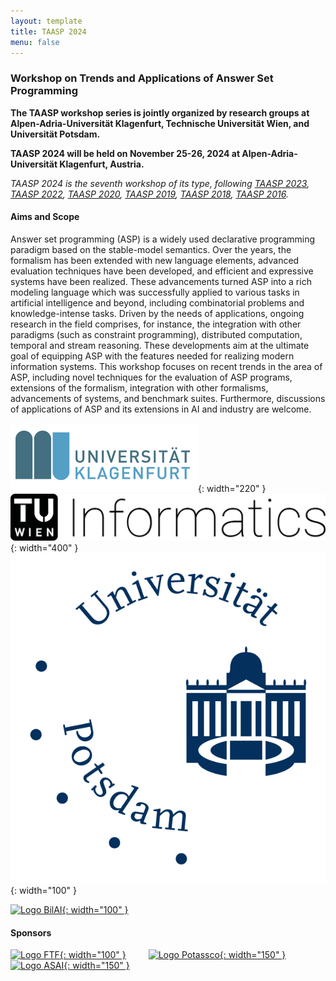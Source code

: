 ```yaml
---
layout: template
title: TAASP 2024
menu: false
---
```


### Workshop on Trends and Applications of Answer Set Programming

**The TAASP workshop series is jointly organized by research groups at Alpen-Adria-Universität Klagenfurt, Technische Universität Wien, and Universität Potsdam.**

**TAASP 2024 will be held on November 25-26, 2024 at Alpen-Adria-Universität Klagenfurt, Austria.**

_TAASP 2024 is the seventh workshop of its type, following [TAASP 2023](http://www.kr.tuwien.ac.at/events/taasp23/), [TAASP 2022](http://www.kr.tuwien.ac.at/events/taasp22/), [TAASP 2020](http://www.kr.tuwien.ac.at/events/taasp20/), [TAASP 2019](http://www.kr.tuwien.ac.at/events/taasp19/), [TAASP 2018](http://www.kr.tuwien.ac.at/events/taasp18/), [TAASP 2016](http://www.kr.tuwien.ac.at/events/taasp16/)._

#### Aims and Scope
Answer set programming (ASP) is a widely used declarative programming paradigm based on the stable-model semantics. Over the years, the formalism has been extended with new language elements, advanced evaluation techniques have been developed, and efficient and expressive systems have been realized. These advancements turned ASP into a rich modeling language which was successfully applied to various tasks in artificial intelligence and beyond, including combinatorial problems and knowledge-intense tasks. Driven by the needs of applications, ongoing research in the field comprises, for instance, the integration with other paradigms (such as constraint programming), distributed computation, temporal and stream reasoning. These developments aim at the ultimate goal of equipping ASP with the features needed for realizing modern information systems. This workshop focuses on recent trends in the area of ASP, including novel techniques for the evaluation of ASP programs, extensions of the formalism, integration with other formalisms, advancements of systems, and benchmark suites. Furthermore, discussions of applications of ASP and its extensions in AI and industry are welcome.

![Logo of the AAU Klagenfurt](/assets/images/aau-logo.png){: width="220" } &emsp;&emsp;
![Logo of the TU Wien](/assets/images/tuwien-informatics.png){: width="400" } &emsp;&emsp;
![Logo of the Uni Potsdam](/assets/images/potsdam_logo.jpg){: width="100" }

<a href="https://www.bilateral-ai.net/">![Logo BilAI](/assets/images/bilai_logo.jpg){: width="100" }</a> &emsp;&emsp;

#### Sponsors

<a href="https://www.ftf.or.at/">![Logo FTF](/assets/images/ftf_logo.png){: width="100" }</a> &emsp;&emsp;
<a href="https://www.potassco.com/">![Logo Potassco](/assets/images/potassco_logo.jpg){: width="150" }</a> &emsp;&emsp;
<a href="https://www.asai.ac.at/en/">![Logo ASAI](/assets/images/asai.png){: width="150" }</a>